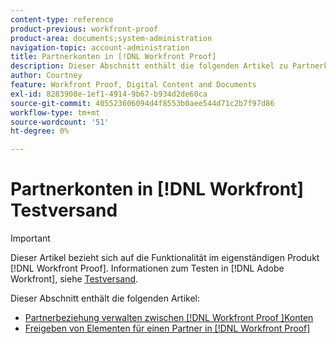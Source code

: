 ```yaml
---
content-type: reference
product-previous: workfront-proof
product-area: documents;system-administration
navigation-topic: account-administration
title: Partnerkonten in [!DNL Workfront Proof]
description: Dieser Abschnitt enthält die folgenden Artikel zu Partnerkonten in [!DNL Workfront Proof].
author: Courtney
feature: Workfront Proof, Digital Content and Documents
exl-id: 8283908e-1ef1-4914-9b67-b934d2de60ca
source-git-commit: 405523606094d4f8553b0aee544d71c2b7f97d86
workflow-type: tm+mt
source-wordcount: '51'
ht-degree: 0%

---
```


# Partnerkonten in [!DNL Workfront] Testversand

>[!IMPORTANT]
>
>Dieser Artikel bezieht sich auf die Funktionalität im eigenständigen Produkt [!DNL Workfront Proof]. Informationen zum Testen in [!DNL Adobe Workfront], siehe [Testversand](../../../review-and-approve-work/proofing/proofing.md).

Dieser Abschnitt enthält die folgenden Artikel:

* [Partnerbeziehung verwalten zwischen [!DNL Workfront Proof ]Konten](../../../workfront-proof/wp-acct-admin/partner-accounts/manage-partner-relationship-between-wp-accts.md)
* [Freigeben von Elementen für einen Partner in [!DNL Workfront Proof]](../../../workfront-proof/wp-acct-admin/partner-accounts/share-items-partner-in-wp.md)
